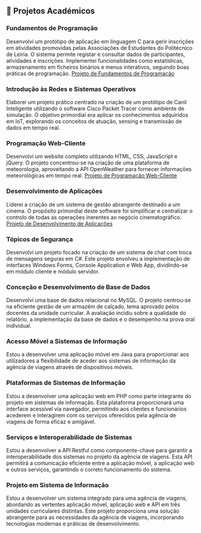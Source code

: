 ## 🚀 Projetos Académicos

### Fundamentos de Programação
Desenvolvi um protótipo de aplicação em linguagem C para gerir inscrições em atividades promovidas pelas Associações de Estudantes do Politécnico de Leiria. O sistema permite registar e consultar dados de participantes, atividades e inscrições. Implementei funcionalidades como estatísticas, armazenamento em ficheiros binários e menus interativos, seguindo boas práticas de programação. [Projeto de Fundamentos de Programação](https://github.com/dianacatarino/projeto_programacao)

### Introdução às Redes e Sistemas Operativos
Elaborei um projeto prático centrado na criação de um protótipo de Canil Inteligente utilizando o software Cisco Packet Tracer como ambiente de simulação. O objetivo primordial era aplicar os conhecimentos adquiridos em IoT, explorando os conceitos de atuação, sensing e transmissão de dados em tempo real.

### Programação Web-Cliente
Desenvolvi um website completo utilizando HTML, CSS, JavaScript e jQuery. O projeto concentrou-se na criação de uma plataforma de meteorologia, aproveitando a API OpenWeather para fornecer informações meteorológicas em tempo real. [Projeto de Programação Web-Cliente](https://github.com/dianacatarino/projeto_pw-c)

### Desenvolvimento de Aplicações
Liderei a criação de um sistema de gestão abrangente destinado a um cinema. O propósito primordial deste software foi simplificar e centralizar o controlo de todas as operações inerentes ao negócio cinematográfico. [Projeto de Desenvolvimento de Aplicações](https://github.com/dianacatarino/PSI_DA_PL1-E)

### Tópicos de Segurança
Desenvolvi um projeto focado na criação de um sistema de chat com troca de mensagens seguras em C#. Este projeto envolveu a implementação de interfaces Windows Forms, Console Application e Web App, dividindo-se em módulo cliente e módulo servidor.

### Conceção e Desenvolvimento de Base de Dados
Desenvolvi uma base de dados relacional no MySQL. O projeto centrou-se na eficiente gestão de um armazém de calçado, tema aprovado pelos docentes da unidade curricular. A avaliação incidiu sobre a qualidade do relatório, a implementação da base de dados e o desempenho na prova oral individual.

### Acesso Móvel a Sistemas de Informação
Estou a desenvolver uma aplicação móvel em Java para proporcionar aos utilizadores a flexibilidade de aceder aos sistemas de informação da agência de viagens através de dispositivos móveis.

### Plataformas de Sistemas de Informação
Estou a desenvolver uma aplicação web em PHP como parte integrante do projeto em sistemas de informação. Esta plataforma proporcionará uma interface acessível via navegador, permitindo aos clientes e funcionários acederem e interagirem com os serviços oferecidos pela agência de viagens de forma eficaz e amigável.

### Serviços e Interoperabilidade de Sistemas
Estou a desenvolver a API Restful como componente-chave para garantir a interoperabilidade dos sistemas no projeto da agência de viagens. Esta API permitirá a comunicação eficiente entre a aplicação móvel, a aplicação web e outros serviços, garantindo o correto funcionamento do sistema.

### Projeto em Sistema de Informação
Estou a desenvolver um sistema integrado para uma agência de viagens, abordando as vertentes aplicação móvel, aplicação web e API em três unidades curriculares distintas. Este projeto proporciona uma solução abrangente para as necessidades da agência de viagens, incorporando tecnologias modernas e práticas de desenvolvimento.
